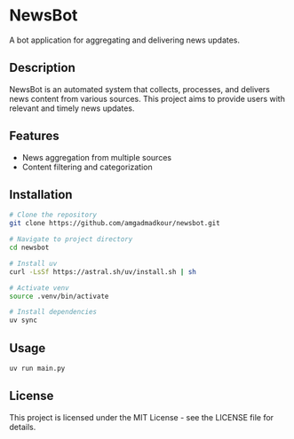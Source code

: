 # NewsBot

A bot application for aggregating and delivering news updates.

## Description

NewsBot is an automated system that collects, processes, and delivers news content from various sources. This project aims to provide users with relevant and timely news updates.

## Features

- News aggregation from multiple sources
- Content filtering and categorization

## Installation

```bash
# Clone the repository
git clone https://github.com/amgadmadkour/newsbot.git

# Navigate to project directory
cd newsbot

# Install uv
curl -LsSf https://astral.sh/uv/install.sh | sh

# Activate venv
source .venv/bin/activate

# Install dependencies
uv sync
```

## Usage

```bash
uv run main.py
```

## License

This project is licensed under the MIT License - see the LICENSE file for details.
